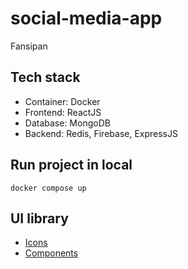 # social-media-app

Fansipan

## Tech stack

-   Container: Docker
-   Frontend: ReactJS
-   Database: MongoDB
-   Backend: Redis, Firebase, ExpressJS

## Run project in local

`docker compose up`

## UI library

-   [Icons](https://fontawesome.com/search)
-   [Components](https://v4.mui.com/)
